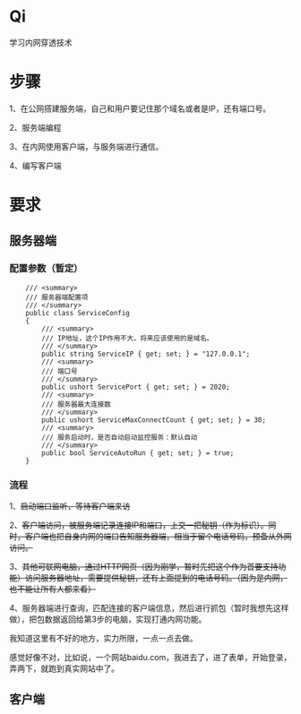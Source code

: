 # Qi
学习内网穿透技术

# 步骤

1、在公网搭建服务端，自己和用户要记住那个域名或者是IP，还有端口号。

2、服务端编程

3、在内网使用客户端，与服务端进行通信。

4、编写客户端



# 要求

## 服务器端

### 配置参数（暂定）

```
    /// <summary>
    /// 服务器端配置项
    /// </summary>
    public class ServiceConfig
    {
        /// <summary>
        /// IP地址，这个IP作用不大，将来应该使用的是域名。
        /// </summary>
        public string ServiceIP { get; set; } = "127.0.0.1";
        /// <summary>
        /// 端口号
        /// </summary>
        public ushort ServicePort { get; set; } = 2020;
        /// <summary>
        /// 服务器最大连接数
        /// </summary>
        public ushort ServiceMaxConnectCount { get; set; } = 30;
        /// <summary>
        /// 服务启动时，是否自动启动监控服务：默认自动
        /// </summary>
        public bool ServiceAutoRun { get; set; } = true;
    }
```

### 流程

1、~~启动端口监听，等待客户端来访~~

2、~~客户端访问，被服务端记录连接IP和端口，上交一把秘钥（作为标识）。同时，客户端也把自身内网的端口告知服务器端，相当于留个电话号码，预备从外网访问。~~

3、~~其他可联网电脑，通过HTTP网页（因为刚学，暂时先把这个作为首要支持功能）访问服务器地址，需要提供秘钥，还有上面提到的电话号码。（因为是内网，也不能让所有人都来看）~~

4、服务器端进行查询，匹配连接的客户端信息，然后进行抓包（暂时我想先这样做），把包数据返回给第3步的电脑，实现打通内网功能。

我知道这里有不好的地方，实力所限，一点一点去做。

感觉好像不对，比如说，一个网站baidu.com，我进去了，进了表单，开始登录，弄两下，就跑到真实网站中了。

## 客户端

